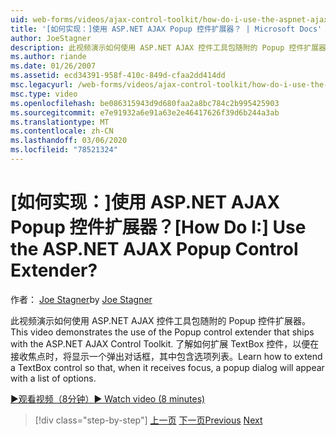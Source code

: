 ```yaml
---
uid: web-forms/videos/ajax-control-toolkit/how-do-i-use-the-aspnet-ajax-popup-control-extender
title: '[如何实现：]使用 ASP.NET AJAX Popup 控件扩展器？ | Microsoft Docs'
author: JoeStagner
description: 此视频演示如何使用 ASP.NET AJAX 控件工具包随附的 Popup 控件扩展器。 了解如何扩展 TextBox 控件，使 。
ms.author: riande
ms.date: 01/26/2007
ms.assetid: ecd34391-958f-410c-849d-cfaa2dd414dd
msc.legacyurl: /web-forms/videos/ajax-control-toolkit/how-do-i-use-the-aspnet-ajax-popup-control-extender
msc.type: video
ms.openlocfilehash: be086315943d9d680faa2a8bc784c2b995425903
ms.sourcegitcommit: e7e91932a6e91a63e2e46417626f39d6b244a3ab
ms.translationtype: MT
ms.contentlocale: zh-CN
ms.lasthandoff: 03/06/2020
ms.locfileid: "78521324"
---
```

# <a name="how-do-i-use-the-aspnet-ajax-popup-control-extender"></a><span data-ttu-id="21675-105">[如何实现：]使用 ASP.NET AJAX Popup 控件扩展器？</span><span class="sxs-lookup"><span data-stu-id="21675-105">[How Do I:] Use the ASP.NET AJAX Popup Control Extender?</span></span>

<span data-ttu-id="21675-106">作者： [Joe Stagner](https://github.com/JoeStagner)</span><span class="sxs-lookup"><span data-stu-id="21675-106">by [Joe Stagner](https://github.com/JoeStagner)</span></span>

<span data-ttu-id="21675-107">此视频演示如何使用 ASP.NET AJAX 控件工具包随附的 Popup 控件扩展器。</span><span class="sxs-lookup"><span data-stu-id="21675-107">This video demonstrates the use of the Popup control extender that ships with the ASP.NET AJAX Control Toolkit.</span></span> <span data-ttu-id="21675-108">了解如何扩展 TextBox 控件，以便在接收焦点时，将显示一个弹出对话框，其中包含选项列表。</span><span class="sxs-lookup"><span data-stu-id="21675-108">Learn how to extend a TextBox control so that, when it receives focus, a popup dialog will appear with a list of options.</span></span>

[<span data-ttu-id="21675-109">&#9654;观看视频（8分钟）</span><span class="sxs-lookup"><span data-stu-id="21675-109">&#9654; Watch video (8 minutes)</span></span>](https://channel9.msdn.com/Blogs/ASP-NET-Site-Videos/how-do-i-use-the-aspnet-ajax-popup-control-extender)

> [!div class="step-by-step"]
> <span data-ttu-id="21675-110">[上一页](how-do-i-use-the-aspnet-ajax-textboxwatermark-control-extender.md)
> [下一页](how-do-i-use-the-aspnet-ajax-modalpopup-extender-control.md)</span><span class="sxs-lookup"><span data-stu-id="21675-110">[Previous](how-do-i-use-the-aspnet-ajax-textboxwatermark-control-extender.md)
[Next](how-do-i-use-the-aspnet-ajax-modalpopup-extender-control.md)</span></span>
